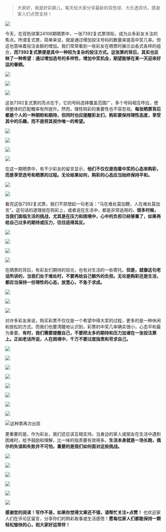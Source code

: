 > 大家好，我是好彩颖儿，每天给大家分享最新的双色球、大乐透资讯，感谢家人们点赞支持！

![](https://cdn.jsdelivr.net/gh/wangwenjie1314/PicCDN/2024-7-11/1720660897499-image.png)


今天，在双色球第24106期晒票中，一张7392复式票领衔，成为众多彩友关注的焦点。所谓复式票，简单来说，就是通过增加投注号码的数量来提高中奖几率。但这也意味着投注金额的增加。我们常常看到一些彩友在晒票时展示出各式各样的组合，**而7392复式票便是其中一种较为复杂的投注方式。这张票的背后，其实也反映了一种希望：通过增加选号的多样性，增加中奖机会，期望能够在某一天迎来好运的眷顾。**


![](https://cdn.jsdelivr.net/gh/wangwenjie1314/PicCDN/2024-9-12/1726119365684-image.png)


![](https://cdn.jsdelivr.net/gh/wangwenjie1314/PicCDN/2024-9-12/1726119388551-image.png)

![](https://cdn.jsdelivr.net/gh/wangwenjie1314/PicCDN/2024-9-12/1726119397134-image.png)



这张7392复式票的亮点在于，它的号码选择覆盖范围广，多个号码相互呼应，使得整体的匹配概率有所提升。然而，理性购彩的重要性也不容忽视。**每张晒票背后都是个人的一种期盼和期待，但同时也应提醒彩友们，购彩要保持理性态度，享受其中的乐趣，而不是将其视作唯一的希望。**


![](https://cdn.jsdelivr.net/gh/wangwenjie1314/PicCDN/2024-9-12/1726119420347-image.png)


![](https://cdn.jsdelivr.net/gh/wangwenjie1314/PicCDN/2024-9-12/1726119412240-image.png)

![](https://cdn.jsdelivr.net/gh/wangwenjie1314/PicCDN/2024-9-12/1726119436094-image.png)




![](https://cdn.jsdelivr.net/gh/wangwenjie1314/PicCDN/2024-9-12/1726119426919-image.png)


在这一期晒票中，有不少彩友的留言显示，**他们不仅仅是抱着中奖的心态来购彩，而是享受选号和晒票的过程。无论结果如何，购彩的心态应当始终保持平和。**

![](https://cdn.jsdelivr.net/gh/wangwenjie1314/PicCDN/2024-9-12/1726119405556-image.png)


![](https://cdn.jsdelivr.net/gh/wangwenjie1314/PicCDN/2024-9-12/1726119456403-image.png)


看完这张7392复式票，我们不禁想起一句老话：“马在难处莫加鞭，人在难处莫加言”。这句话的道理放在购彩上，或者说在生活中，都是非常适用的。**很多时候，当我们面临生活的挑战，尤其是在压力和困境中，心中的负担已经够重了，如果再给自己过多的期待或压力，往往适得其反。**

![](https://cdn.jsdelivr.net/gh/wangwenjie1314/PicCDN/2024-9-12/1726119464214-image.png)

![](https://cdn.jsdelivr.net/gh/wangwenjie1314/PicCDN/2024-9-12/1726113462545-image.png)

![](https://cdn.jsdelivr.net/gh/wangwenjie1314/PicCDN/2024-9-12/1726113451880-image.png)

![](https://cdn.jsdelivr.net/gh/wangwenjie1314/PicCDN/2024-9-12/1726113445391-image.png)



在晒票的背后，有彩友们期待的目光，也有对生活的一些寄托。**但是，就像这句老话所讲的，当我们处于难处时，不要再给自己额外的负担。无论是购彩还是生活，都应当保持一份理性的心态，放宽心，不急于求成。**

![](https://cdn.jsdelivr.net/gh/wangwenjie1314/PicCDN/2024-9-12/1726119504658-image.png)


![](https://cdn.jsdelivr.net/gh/wangwenjie1314/PicCDN/2024-9-12/1726119533967-image.png)

![](https://cdn.jsdelivr.net/gh/wangwenjie1314/PicCDN/2024-9-12/1726119627617-image.png)

对许多彩友来说，购买彩票不仅仅是一个希望中得大奖的过程，更多的是一种休闲和放松的方式。而我们也要清醒地认识到，彩票的中奖几率确实很小，心态平和最为重要。**有时，我们需要提醒自己，不要把太多的期待和压力加诸在一张投注票上。正如老话所说，人在困境中，千万不要过度指责和苛求自己。**

![](https://cdn.jsdelivr.net/gh/wangwenjie1314/PicCDN/2024-9-12/1726119472638-image.png)

![](https://cdn.jsdelivr.net/gh/wangwenjie1314/PicCDN/2024-9-12/1726119542254-image.png)

![](https://cdn.jsdelivr.net/gh/wangwenjie1314/PicCDN/2024-9-12/1726119549704-image.png)

![](https://cdn.jsdelivr.net/gh/wangwenjie1314/PicCDN/2024-9-12/1726119563387-image.png)

![](https://cdn.jsdelivr.net/gh/wangwenjie1314/PicCDN/2024-9-12/1726119557679-image.png)



![](https://cdn.jsdelivr.net/gh/wangwenjie1314/PicCDN/2024-9-12/1726119621420-image.png)


![](https://cdn.jsdelivr.net/gh/wangwenjie1314/PicCDN/2024-9-12/1726119637127-image.png)


![](https://cdn.jsdelivr.net/gh/wangwenjie1314/PicCDN/2024-9-12/1726119647786-image.png)


![这种票再次出现](https://cdn.jsdelivr.net/gh/wangwenjie1314/PicCDN/2024-9-12/1726119580375-image.png)


更重要的是，作为彩友，我们还应该互相支持。当身边的家人或朋友在生活中遇到困难时，给予鼓励和理解，比一味的指责要有效得多。**生活本身就是一场长跑，偶尔的失误和失败并不可怕，重要的是我们如何面对这些挑战。**

![](https://cdn.jsdelivr.net/gh/wangwenjie1314/PicCDN/2024-9-12/1726119482125-image.png)

![](https://cdn.jsdelivr.net/gh/wangwenjie1314/PicCDN/2024-9-12/1726119512239-image.png)


![](https://cdn.jsdelivr.net/gh/wangwenjie1314/PicCDN/2024-9-12/1726119495950-image.png)


![](https://cdn.jsdelivr.net/gh/wangwenjie1314/PicCDN/2024-9-12/1726119570754-image.png)

![](https://cdn.jsdelivr.net/gh/wangwenjie1314/PicCDN/2024-9-12/1726119613431-image.png)


![](https://cdn.jsdelivr.net/gh/wangwenjie1314/PicCDN/2024-9-12/1726119524629-image.png)

**感谢您的阅读！写作不易，如果你觉得文章还不错，请帮忙关注+点赞！** 也欢迎家人们在评论区留言，分享你们的购彩故事或生活感悟！**愿每位家人们都能保持一颗轻松愉快的心，祝大家好运常伴！**


